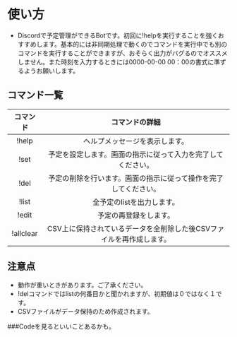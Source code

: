 # 使い方
- Discordで予定管理ができるBotです。初回に!helpを実行することを強くおすすめします。基本的には非同期処理で動くのでコマンドを実行中でも別のコマンドを実行することができますが、おそらく出力がバグるのでオススメしません。また時刻を入力するときには0000-00-00 00：00の書式に準ずるようお願いします。

## コマンド一覧
|コマンド|コマンドの詳細|
|:---------:|:---------:|
|!help|ヘルプメッセージを表示します。|
|!set|予定を設定します。画面の指示に従って入力を完了してください。|
|!del|予定の削除を行います。画面の指示に従って操作を完了してください。|
|!list|全予定のlistを出力します。|
|!edit|予定の再登録をします。|
|!allclear|CSV上に保持されているデータを全削除した後CSVファイルを再作成します。|


## 注意点
- 動作が重いときがあります。ご了承ください。
- !delコマンドではlistの何番目かと聞かれますが、初期値は０ではなく１です。
- CSVファイルがデータ保持のため作成されます。 

###Codeを見るといいことあるかも。
